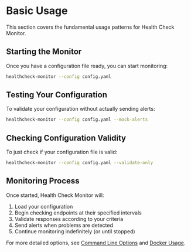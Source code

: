 # Basic Usage

This section covers the fundamental usage patterns for Health Check Monitor.

## Starting the Monitor

Once you have a configuration file ready, you can start monitoring:

```bash
healthcheck-monitor --config config.yaml
```

## Testing Your Configuration

To validate your configuration without actually sending alerts:

```bash
healthcheck-monitor --config config.yaml --mock-alerts
```

## Checking Configuration Validity

To just check if your configuration file is valid:

```bash
healthcheck-monitor --config config.yaml --validate-only
```

## Monitoring Process

Once started, Health Check Monitor will:

1. Load your configuration
2. Begin checking endpoints at their specified intervals
3. Validate responses according to your criteria
4. Send alerts when problems are detected
5. Continue monitoring indefinitely (or until stopped)

For more detailed options, see [Command Line Options](cli.md) and [Docker Usage](docker.md).
